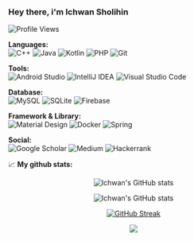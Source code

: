 ### Hey there, i'm Ichwan Sholihin 
![Profile Views](https://komarev.com/ghpvc/?username=ichwansh03&color=blue)


**Languages:**  
![C++](https://img.shields.io/badge/c++-%2300599C.svg?style=for-the-badge&logo=c%2B%2B&logoColor=white)
![Java](https://img.shields.io/badge/java-%23ED8B00.svg?style=for-the-badge&logo=openjdk&logoColor=white)
![Kotlin](https://img.shields.io/badge/kotlin-%237F52FF.svg?style=for-the-badge&logo=kotlin&logoColor=white)
![PHP](https://img.shields.io/badge/php-%23777BB4.svg?style=for-the-badge&logo=php&logoColor=white)
![Git](https://img.shields.io/badge/git-%23F05033.svg?style=for-the-badge&logo=git&logoColor=white)

**Tools:**  
![Android Studio](https://img.shields.io/badge/Android%20Studio-3DDC84.svg?style=for-the-badge&logo=android-studio&logoColor=white)
![IntelliJ IDEA](https://img.shields.io/badge/IntelliJIDEA-000000.svg?style=for-the-badge&logo=intellij-idea&logoColor=white)
![Visual Studio Code](https://img.shields.io/badge/Visual%20Studio%20Code-0078d7.svg?style=for-the-badge&logo=visual-studio-code&logoColor=white)

**Database:**  
![MySQL](https://img.shields.io/badge/MySQL-005C84?style=for-the-badge&logo=mysql&logoColor=white)
![SQLite](https://img.shields.io/badge/SQLite-07405E?style=for-the-badge&logo=sqlite&logoColor=white)
![Firebase](https://img.shields.io/badge/firebase-ffca28?style=for-the-badge&logo=firebase&logoColor=black)

**Framework & Library:**  
![Material Design](https://img.shields.io/badge/material%20design-757575?style=for-the-badge&logo=material%20design&logoColor=white)
![Docker](https://img.shields.io/badge/Docker-2CA5E0?style=for-the-badge&logo=docker&logoColor=white)
![Spring](https://img.shields.io/badge/Spring-6DB33F?style=for-the-badge&logo=spring&logoColor=white)

**Social:**  
![Google Scholar](https://img.shields.io/badge/Google_Scholar-4285F4?style=for-the-badge&logo=google-scholar&logoColor=white)
![Medium](https://img.shields.io/badge/Medium-12100E?style=for-the-badge&logo=medium&logoColor=white)
![Hackerrank](https://img.shields.io/badge/-Hackerrank-2EC866?style=for-the-badge&logo=HackerRank&logoColor=white)

📈 **My github stats:**  
<div align="center">

![Ichwan's GitHub stats](https://github-readme-stats.vercel.app/api/top-langs/?username=ichwansh03&hide=javascript,html,css&theme=tokyonight)

![Ichwan's GitHub stats](https://github-readme-stats.vercel.app/api?username=ichwansh03&show_icons=true&theme=dracula)

[![GitHub Streak](https://streak-stats.demolab.com?user=ichwansh03&theme=tokyonight&border_radius=3.7)](https://git.io/streak-stats)

![](https://github-profile-summary-cards.vercel.app/api/cards/profile-details?username=ichwansh03&theme=2077)
</div>



